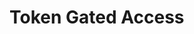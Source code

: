 # Token Gated Access

<figure><img src="../../.gitbook/assets/WIP.png" alt=""><figcaption></figcaption></figure>
